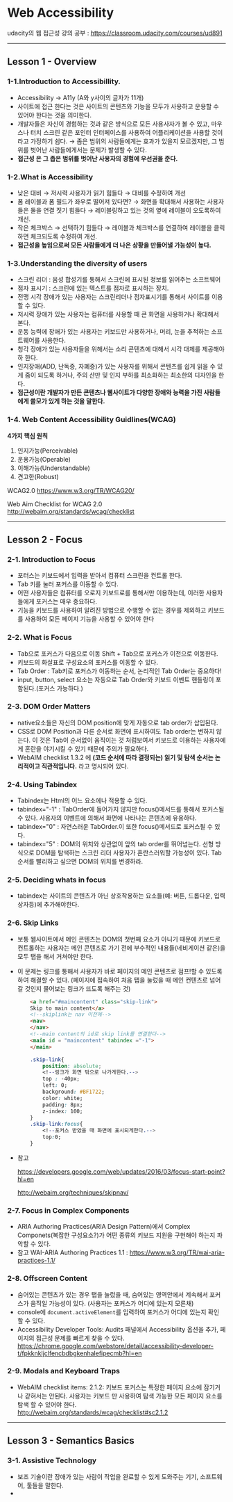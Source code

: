# Web Accessibility

udacity의 웹 접근성 강의 공부 : <https://classroom.udacity.com/courses/ud891>

--------------------
## Lesson 1 - Overview
### 1-1.Introduction to Accessibillity.
+ Accessibility → A11y (A와 y사이의 글자가 11개)
+ 사이트에 접근 한다는 것은 사이트의 콘텐츠와 기능을 모두가 사용하고 운용할 수 있어야 한다는 것을 의미한다. 
+ 개발자들은 자신이 경험하는 것과 같은 방식으로 모든 사용사자가 볼 수 있고, 마우스나 터치 스크린 같은 포인터 인터페이스를 사용하여 어플리케이션을 사용할 것이라고 가정하기 쉽다. → 좁은 범위의 사람들에게는 효과가 있을지 모르겠지만, 그 범위를 벗어난 사람들에게서는 문제가 발생할 수 있다. 
+ __접근성 은 그 좁은 범위를 벗어난 사용자의 경험에 우선권을 준다.__

### 1-2.What is Accessibility 
+ 낮은 대비 → 저시력 사용자가 읽기 힘들다 → 대비를 수정하여 개선
+ 폼 레이블과 폼 필드가 좌우로 떨어져 있다면? → 화면을 확대해서 사용하는 사용자들은 둘을 연결 짓기 힘들다 → 레이블링하고 있는 것의 옆에 레이블이 오도록하여 개선.
+ 작은 체크박스 → 선택하기 힘들다 → 레이블과 체크박스를 연결하여 레이블을 클릭하면 체크되도록 수정하여 개선.
+ __접근성을 높임으로써 모든 사람들에게 더 나은 상황을 만들어낼 가능성이 높다.__

### 1-3.Understanding the diversity of users
+ 스크린 리더 : 음성 합성기를 통해서 스크린에 표시된 정보를 읽어주는 소프트웨어
+ 점자 표시기 : 스크린에 있는 텍스트를 점자로 표시하는 장치. 
+ 전맹 시각 장애가 있는 사용자는 스크린리더나 점자표시기를 통해서 사이트를 이용할 수 있다. 
+ 저시력 장애가 있는 사용자는 컴퓨터를 사용할 때 큰 화면을 사용하거나 확대해서 본다. 
+ 운동 능력에 장애가 있는 사용자는 키보드만 사용하거나, 머리, 눈을 추적하는 소프트웨어를 사용한다. 
+ 청각 장애가 있는 사용자들을 위해서는 소리 콘텐츠에 대해서 시각 대체를 제공해야하 한다. 
+ 인지장애(ADD, 난독증, 자폐증)가 있는 사용자를 위해서 콘텐츠를 쉽게 읽을 수 있게 줌이 되도록 하거나, 주의 산만 및 인지 부하를 최소화하는 최소한의 디자인을 한다. 
+ __접근성이란 개발자가 만든 콘텐츠나 웹사이트가 다양한 장애와 능력을 가진 사람들에게 쓸모가 있게 하는 것을 말한다.__

### 1-4. Web Content Accessibility Guidlines(WCAG)
__4가지 핵심 원칙__
1. 인지가능(Perceivable)
2. 운용가능(Operable)
3. 이해가능(Understandable)
4. 견고한(Robust)

WCAG2.0 <https://www.w3.org/TR/WCAG20/>

Web Aim Checklist for WCAG 2.0 <http://webaim.org/standards/wcag/checklist>

-------------
## Lesson 2 - Focus

### 2-1. Introduction to Focus
+ 포터스는 키보드에서 입력을 받아서 컴퓨터 스크린을 컨트롤 한다. 
+ Tab 키를 눌러 포커스를 이동할 수 있다. 
+ 어떤 사용자들은 컴퓨터를 오로지 키보드로를 통해서만 이용하는데, 이러한 사용자들에게 포커스는 매우 중요하다. 
+ 기능을 키보드를 사용하여 알려진 방법으로 수행할 수 없는 경우를 제외하고 키보드를 사용하여 모든 페이지 기능을 사용할 수 있어야 한다 

### 2-2. What is Focus
+ Tab으로 포커스가 다음으로 이동 Shift + Tab으로 포커스가 이전으로 이동한다.
+ 키보드의 화살표로 구성요소의 포커스를 이동할 수 있다. 
+ Tab Order : Tab키로 포커스가 이동하는 순서, 논리적인 Tab Order는 중요하다!
+ input, button, select 요소는 자동으로 Tab Order와 키보드 이벤트 핸들링이 포함된다.(포커스 가능하다.)

### 2-3. DOM Order Matters
+ native요소들은 자신의 DOM position에 맞게 자동으로 tab order가 삽입된다.
+ CSS로 DOM Position과 다른 순서로 화면에 표시하여도 Tab order는 변하지 않는다. 이 것은 Tab이 순서없이 움직이는 것 처럼보여서 키보드로 이용하는 사용자에게 혼란을 야기시킬 수 있기 때문에 주의가 필요하다. 
+ WebAIM checklist 1.3.2 에 __(코드 순서에 따라 결정되는) 읽기 및 탐색 순서는 논리적이고 직관적입니다.__ 라고 명시되어 있다. 

### 2-4. Using Tabindex
+ Tabindex는 Html의 어느 요소에나 적용할 수 있다.
+ tabindex="-1" : TabOrder에 들어가지 않지만 focus()메서드를 통해서 포커스될 수 있다. 사용자의 이벤트에 의해서 화면에 나타나는 콘텐츠에 유용하다. 
+ tabindex="0" : 자연스러운 TabOrder.이 또한 focus()메서드로 포커스될 수 있다. 
+ tabindex="5" : DOM의 위치와 상관없이 앞의 tab order를 뛰어넘는다. 선형 방식으로 DOM을 탐색하는 스크린 리더 사용자가 혼란스러워할 가능성이 있다. Tab 순서를 빨리하고 싶으면 DOM의 위치를 변경하라.

### 2-5. Deciding whats in focus 
+ tabindex는 사이트의 콘텐츠가 아닌 상호작용하는 요소들(예: 버튼, 드롭다운, 입력상자등)에 추가해야한다. 

### 2-6. Skip Links 
+ 보통 웹사이트에서 메인 콘텐츠는 DOM의 첫번째 요소가 아니기 때문에 키보드로 컨트롤하는 사용자는 메인 콘텐츠로 가기 전에 부수적인 내용들(네비게이션 같은)을 모두 탭을 해서 거쳐야만 한다.
+ 이 문제는 링크를 통해서 사용자가 바로 페이지의 메인 콘텐츠로 점프!할 수 있도록 하여 해결할 수 있다. (페이지에 접속하여 처음 탭을 눌렀을 때 메인 컨텐츠로 넘어 갈 것인지 물어보는 링크가 뜨도록 해주는 것)
    ```html
        <a href="#maincontent" class="skip-link">
        Skip to main content</a>
        <!--skiplink는 nav 이전에-->
        <nav>
        </nav>
        <!--main content의 id로 skip link를 연결한다-->
        <main id = "maincontent" tabindex ="-1">
        </main>
    ```

    ```css
        .skip-link{
            position: absolute;
            <!--링크가 화면 밖으로 나가게한다.-->
            top : -40px;
            left: 0;
            background: #BF1722;
            color: white;
            padding: 8px;
            z-index: 100;
        }
        .skip-link:focus{
            <!--포커스 받았을 때 화면에 표시되게한다.-->
            top:0;
        }
    ```
+ 참고

    <https://developers.google.com/web/updates/2016/03/focus-start-point?hl=en>

    <http://webaim.org/techniques/skipnav/>

### 2-7. Focus in Complex Components
+ ARIA Authoring Practices(ARIA Design Pattern)에서 Complex Componets(복잡한 구성요소?)가 어떤 종류의 키보드 지원을 구현해야 하는지 파악할 수 있다.
+ 참고 
   WAI-ARIA Authoring Practices 1.1 : <https://www.w3.org/TR/wai-aria-practices-1.1/>

### 2-8. Offscreen Content
+ 숨어있는 콘텐츠가 있는 경우 탭을 눌렀을 때, 숨어있는 영역안에서 계속해서 포커스가 움직일 가능성이 있다. (사용자는 포커스가 어디에 있는지 모른채)
+ console에 `document.activeElement`를 입력하여 포커스가 어디에 있는지 확인 할 수 있다. 
+ Accessibility Developer Tools: Audits 패널에서 Accessibility 옵션을 추가, 페이지의 접근성 문제를 빠르게 찾을 수 있다.   <https://chrome.google.com/webstore/detail/accessibility-developer-t/fpkknkljclfencbdbgkenhalefipecmb?hl=en> 

### 2-9. Modals and Keyboard Traps 
+ WebAIM checklist items: 2.1.2: 키보드 포커스는 특정한 페이지 요소에 잠기거나 갇혀서는 안된다. 사용자는 키보드 만 사용하여 탐색 가능한 모든 페이지 요소를 탐색 할 수 있어야 한다. <http://webaim.org/standards/wcag/checklist#sc2.1.2>


----------

## Lesson 3 - Semantics Basics 

### 3-1. Assistive Technology

+ 보조 기술이란 장애가 있는 사람이 작업을 완료할 수 있게 도와주는 기기, 소프트웨어, 툴들을 말한다.
+ ​